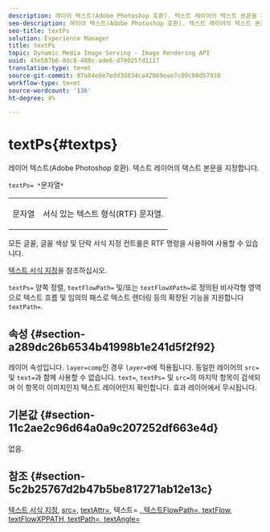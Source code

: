 ```yaml
---
description: 레이어 텍스트(Adobe Photoshop 호환). 텍스트 레이어의 텍스트 본문을 지정합니다.
seo-description: 레이어 텍스트(Adobe Photoshop 호환). 텍스트 레이어의 텍스트 본문을 지정합니다.
seo-title: textPs
solution: Experience Manager
title: textPs
topic: Dynamic Media Image Serving - Image Rendering API
uuid: 45e587b6-8dc8-408c-ade6-d70025fd1117
translation-type: tm+mt
source-git-commit: 97a84e8e7edd3d834ca42069eae7c09c00d57938
workflow-type: tm+mt
source-wordcount: '136'
ht-degree: 4%

---
```



# textPs{#textps}

레이어 텍스트(Adobe Photoshop 호환). 텍스트 레이어의 텍스트 본문을 지정합니다.

`textPs= *`문자열`*`

<table id="simpletable_4E2D08FD4EEC4EDC9EFE9F6F2E22DB0C"> 
 <tr class="strow"> 
  <td class="stentry"> <p><span class="codeph"><span class="varname"> 문자열</span> </span> </p> </td> 
  <td class="stentry"> <p>서식 있는 텍스트 형식(RTF) 문자열. </p></td> 
 </tr> 
</table>

모든 글꼴, 글꼴 색상 및 단락 서식 지정 컨트롤은 RTF 명령을 사용하여 사용할 수 있습니다.

[텍스트 서식 지정](../../../../../is-api/http-ref/image-serving-api-ref/c-http-protocol-reference/c-text-formatting/c-text-formatting.md#concept-0d3136db7f6f49668274541cd4b6364c)을 참조하십시오.

`textPs=` 양쪽 정렬,  `textFlowPath=` 및/또는 `textFlowXPath=`로 정의된 비사각형 영역으로 텍스트 흐름 및 임의의 패스로 텍스트 렌더링 등의 확장된 기능을 지원합니다 `textPath=`.

## 속성 {#section-a289dc26b6534b41998b1e241d5f2f92}

레이어 속성입니다. `layer=comp`인 경우 `layer=0`에 적용됩니다. 동일한 레이어의 `src=` 및 `text=`과 함께 사용할 수 없습니다. `text=`, `textPs=` 및 `src=`의 마지막 항목이 검색되며 이 항목이 이미지인지 텍스트 레이어인지 확인합니다. 효과 레이어에서 무시됩니다.

## 기본값 {#section-11c2ae2c96d64a0a9c207252df663e4d}

없음.

## 참조 {#section-5c2b25767d2b47b5be817271ab12e13c}

[텍스트 서식 지정](../../../../../is-api/http-ref/image-serving-api-ref/c-http-protocol-reference/c-text-formatting/c-text-formatting.md#concept-0d3136db7f6f49668274541cd4b6364c),  [src=](../../../../../is-api/http-ref/image-serving-api-ref/c-http-protocol-reference/c-command-reference/r-src.md#reference-f6506637778c4c69bf106a7924a91ab1),  [textAttr=](../../../../../is-api/http-ref/image-serving-api-ref/c-http-protocol-reference/c-command-reference/r-textattr.md#reference-ff00484fa3244286abeff34911f7ec0d), 텍스트= [ ](../../../../../is-api/http-ref/image-serving-api-ref/c-http-protocol-reference/c-command-reference/r-text.md#reference-84634052e48548539a1ef63cbe41f22f)  [ ](../../../../../is-api/http-ref/image-serving-api-ref/c-http-protocol-reference/c-command-reference/r-textflowpath.md#reference-0b8d9493d71342f0b6a64a6d221584ef)  [ ](../../../../../is-api/http-ref/image-serving-api-ref/c-http-protocol-reference/c-command-reference/r-textflowxpath.md#reference-c55d4e41a28f40aca6a24ca218c28542)  [ ](../../../../../is-api/http-ref/image-serving-api-ref/c-http-protocol-reference/c-command-reference/r-textpath.md#reference-b09cc0902dff4725bdb54d5da4076ccd)  [, 텍스트FlowPath=, textFlow, textFlowXPPATH, textPath=, textAngle=](../../../../../is-api/http-ref/image-serving-api-ref/c-http-protocol-reference/c-command-reference/r-textangle.md#reference-447f624c0e764d0cb5c75846d1b44d15)
